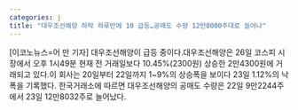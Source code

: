 ```yaml
---
categories: j
title: "대우조선해양 하락 하루만에 10 급등…공매도 수량 12만8000주대로 늘어나"
---
```

[이코노뉴스=어 만 기자] 대우조선해양이 급등 중이다.대우조선해양은 26일 코스피 시장에서 오후 1시49분 현재 전 거래일보다 10.45%(2300원) 상승한 2만4300원에 거래되고 있다.이 회사는 20일부터 22일까지 1~9%의 상승폭을 보이다 23일 1.12%의 낙폭을 기록했다. 한국거래소에 따르면 대우조선해양의 공매도 수량은 22일 9만2244주에서 23일 12만8032주로 늘어났다.